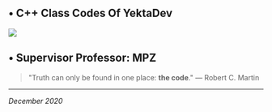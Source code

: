 ## &bull; C++  Class Codes Of **YektaDev**

![](https://i.pinimg.com/564x/c4/12/43/c4124383dff6d731dbd1c5cfd89d2a4d.jpg)

## &bull; Supervisor Professor: **MPZ**

>  "Truth can only be found in one place: **the code**." 
― Robert C. Martin

------------
*December 2020*
